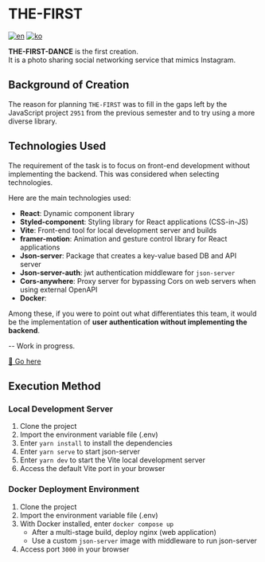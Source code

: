 # THE-FIRST

[![en](https://img.shields.io/badge/lang-en-red.svg)](https://github.com/THE-FIRST-DANCE/the-first/blob/master/README.md)
[![ko](https://img.shields.io/badge/lang-ko-blue.svg)](https://github.com/THE-FIRST-DANCE/the-first/blob/master/README.ko.md)

**THE-FIRST-DANCE** is the first creation.  
It is a photo sharing social networking service that mimics Instagram.

## Background of Creation

The reason for planning `THE-FIRST` was to fill in the gaps left by the JavaScript project `2951` from the previous semester and to try using a more diverse library.

## Technologies Used

The requirement of the task is to focus on front-end development without implementing the backend.
This was considered when selecting technologies.

Here are the main technologies used:

- **React**: Dynamic component library
- **Styled-component**: Styling library for React applications (CSS-in-JS)
- **Vite**: Front-end tool for local development server and builds
- **framer-motion**: Animation and gesture control library for React applications
- **Json-server**: Package that creates a key-value based DB and API server
- **Json-server-auth**: jwt authentication middleware for `json-server`
- **Cors-anywhere**: Proxy server for bypassing Cors on web servers when using external OpenAPI
- **Docker**:

Among these, if you were to point out what differentiates this team, it would be the implementation of **user authentication without implementing the backend**.

-- Work in progress.

[👏 Go here](http://home.juhyeonni.co.kr:4000)

## Execution Method

### Local Development Server

1. Clone the project
2. Import the environment variable file (.env)
3. Enter `yarn install` to install the dependencies
4. Enter `yarn serve` to start json-server
5. Enter `yarn dev` to start the Vite local development server
6. Access the default Vite port in your browser

### Docker Deployment Environment

1. Clone the project
2. Import the environment variable file (.env)
3. With Docker installed, enter `docker compose up`
   - After a multi-stage build, deploy nginx (web application)
   - Use a custom `json-server` image with middleware to run json-server
4. Access port `3000` in your browser
